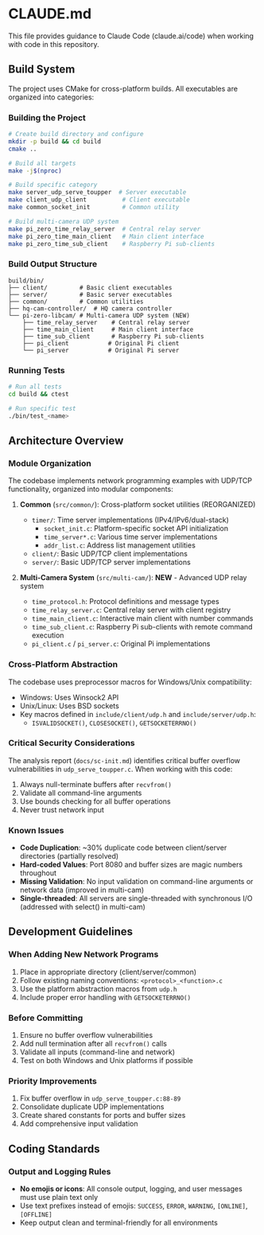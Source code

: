 # CLAUDE.md

This file provides guidance to Claude Code (claude.ai/code) when working with code in this repository.

## Build System

The project uses CMake for cross-platform builds. All executables are organized into categories:

### Building the Project
```bash
# Create build directory and configure
mkdir -p build && cd build
cmake ..

# Build all targets
make -j$(nproc)

# Build specific category
make server_udp_serve_toupper  # Server executable
make client_udp_client          # Client executable
make common_socket_init         # Common utility

# Build multi-camera UDP system
make pi_zero_time_relay_server  # Central relay server
make pi_zero_time_main_client   # Main client interface
make pi_zero_time_sub_client    # Raspberry Pi sub-clients
```

### Build Output Structure
```
build/bin/
├── client/         # Basic client executables
├── server/         # Basic server executables
├── common/         # Common utilities
├── hq-cam-controller/  # HQ camera controller
└── pi-zero-libcam/ # Multi-camera UDP system (NEW)
    ├── time_relay_server    # Central relay server
    ├── time_main_client     # Main client interface
    ├── time_sub_client      # Raspberry Pi sub-clients
    ├── pi_client           # Original Pi client
    └── pi_server           # Original Pi server
```

### Running Tests
```bash
# Run all tests
cd build && ctest

# Run specific test
./bin/test_<name>
```

## Architecture Overview

### Module Organization
The codebase implements network programming examples with UDP/TCP functionality, organized into modular components:

1. **Common** (`src/common/`): Cross-platform socket utilities (REORGANIZED)
   - `timer/`: Time server implementations (IPv4/IPv6/dual-stack)
     - `socket_init.c`: Platform-specific socket API initialization
     - `time_server*.c`: Various time server implementations
     - `addr_list.c`: Address list management utilities
   - `client/`: Basic UDP/TCP client implementations
   - `server/`: Basic UDP/TCP server implementations

2. **Multi-Camera System** (`src/multi-cam/`): **NEW** - Advanced UDP relay system
   - `time_protocol.h`: Protocol definitions and message types
   - `time_relay_server.c`: Central relay server with client registry
   - `time_main_client.c`: Interactive main client with number commands
   - `time_sub_client.c`: Raspberry Pi sub-clients with remote command execution
   - `pi_client.c` / `pi_server.c`: Original Pi implementations

### Cross-Platform Abstraction
The codebase uses preprocessor macros for Windows/Unix compatibility:
- Windows: Uses Winsock2 API
- Unix/Linux: Uses BSD sockets
- Key macros defined in `include/client/udp.h` and `include/server/udp.h`:
  - `ISVALIDSOCKET()`, `CLOSESOCKET()`, `GETSOCKETERRNO()`

### Critical Security Considerations
The analysis report (`docs/sc-init.md`) identifies critical buffer overflow vulnerabilities in `udp_serve_toupper.c`. When working with this code:
1. Always null-terminate buffers after `recvfrom()`
2. Validate all command-line arguments
3. Use bounds checking for all buffer operations
4. Never trust network input

### Known Issues
- **Code Duplication**: ~30% duplicate code between client/server directories (partially resolved)
- **Hard-coded Values**: Port 8080 and buffer sizes are magic numbers throughout
- **Missing Validation**: No input validation on command-line arguments or network data (improved in multi-cam)
- **Single-threaded**: All servers are single-threaded with synchronous I/O (addressed with select() in multi-cam)

## Development Guidelines

### When Adding New Network Programs
1. Place in appropriate directory (client/server/common)
2. Follow existing naming conventions: `<protocol>_<function>.c`
3. Use the platform abstraction macros from `udp.h`
4. Include proper error handling with `GETSOCKETERRNO()`

### Before Committing
1. Ensure no buffer overflow vulnerabilities
2. Add null termination after all `recvfrom()` calls
3. Validate all inputs (command-line and network)
4. Test on both Windows and Unix platforms if possible

### Priority Improvements
1. Fix buffer overflow in `udp_serve_toupper.c:88-89`
2. Consolidate duplicate UDP implementations
3. Create shared constants for ports and buffer sizes
4. Add comprehensive input validation

## Coding Standards

### Output and Logging Rules
- **No emojis or icons**: All console output, logging, and user messages must use plain text only
- Use text prefixes instead of emojis: `SUCCESS`, `ERROR`, `WARNING`, `[ONLINE]`, `[OFFLINE]`
- Keep output clean and terminal-friendly for all environments